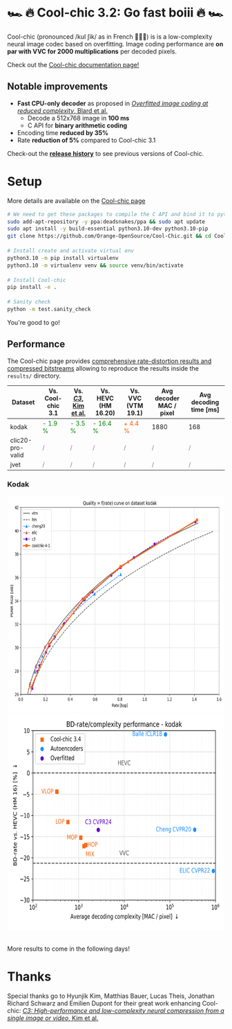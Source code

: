 #  🏎️ 🔥 __Cool-chic 3.2: Go fast boiii__ 🔥 🏎️

Cool-chic (pronounced <span class="ipa">/kul ʃik/</span> as in French 🥖🧀🍷) is
is a low-complexity neural image codec based on overfitting. Image
coding performance are __on par with VVC for 2000 multiplications__ per decoded
pixels.

Check out the [Cool-chic documentation page!](https://orange-opensource.github.io/Cool-Chic/)


## Notable improvements

- **Fast CPU-only decoder** as proposed in [_Overfitted image coding at reduced complexity_, Blard et al.](https://arxiv.org/abs/2403.11651)
    - Decode a 512x768 image in **100 ms**
    - C API for **binary arithmetic coding**
- Encoding time **reduced by 35%**
- Rate **reduction of 5%** compared to Cool-chic 3.1

Check-out the [**release history**](https://github.com/Orange-OpenSource/Cool-Chic/releases) to see previous versions of Cool-chic.

# Setup

More details are available on the [Cool-chic page](https://orange-opensource.github.io/Cool-Chic/getting_started/quickstart.html)

```bash
# We need to get these packages to compile the C API and bind it to python.
sudo add-apt-repository -y ppa:deadsnakes/ppa && sudo apt update
sudo apt install -y build-essential python3.10-dev python3.10-pip
git clone https://github.com/Orange-OpenSource/Cool-Chic.git && cd Cool-Chic

# Install create and activate virtual env
python3.10 -m pip install virtualenv
python3.10 -m virtualenv venv && source venv/bin/activate

# Install Cool-chic
pip install -e .

# Sanity check
python -m test.sanity_check
```

You're good to go!


## Performance

The Cool-chic page provides [comprehensive rate-distortion results and compressed bitstreams](https://orange-opensource.github.io/Cool-Chic/getting_started/results.html) allowing
to reproduce the results inside the ```results/``` directory.

| Dataset          | Vs. Cool-chic 3.1                            | Vs. [_C3_, Kim et al.](https://arxiv.org/abs/2312.02753) | Vs. HEVC (HM 16.20)                          | Vs. VVC (VTM 19.1)                           | Avg decoder MAC / pixel          | Avg decoding time [ms]           |
|------------------|----------------------------------------------|----------------------------------------------------------|----------------------------------------------|----------------------------------------------|----------------------------------|----------------------------------|
| kodak            | <span style="color:green" > - 1.9 % </span>  | <span style="color:green"> - 3.5 %  </span>              | <span style="color:green" > - 16.4 % </span> | <span style="color:#f50" > + 4.4 %   </span> | 1880                             | 168                              |
| clic20-pro-valid | <span style="color:gray" > /</span>          | <span style="color:gray" > /   </span>                   | <span style="color:gray" > / </span>         | <span style="color:gray" > / </span>         |<span style="color:gray" >/</span>|<span style="color:gray" >/</span>|
| jvet             | <span style="color:gray" > / </span>         | <span style="color:gray"> /  </span>                     | <span style="color:gray" > / </span>         | <span style="color:gray" > / </span>         |<span style="color:gray" >/</span>|<span style="color:gray" >/</span>|


### Kodak

<div style="text-align: center;">
    <!-- <img src="./results/image/kodak/rd.png" alt="Kodak rd results" width="800" style="centered"/> -->
    <img src="./docs/source/assets/kodak/rd.png" alt="Kodak rd results" height="500" style="centered"/>
    <img src="./docs/source/assets/kodak/perf_complexity.png" alt="Kodak performance complexity" height="500" style="centered"/>
    <!-- <img src="./results/image/jvet/rd.png" alt="CLIC rd results" width="800" style="centered"/> -->
</div>
<br/>

More results to come in the following days!


# Thanks

Special thanks go to Hyunjik Kim, Matthias Bauer, Lucas Theis, Jonathan Richard Schwarz and Emilien Dupont for their great work enhancing Cool-chic: [_C3: High-performance and low-complexity neural compression from a single image or video_, Kim et al.](https://arxiv.org/abs/2312.02753)